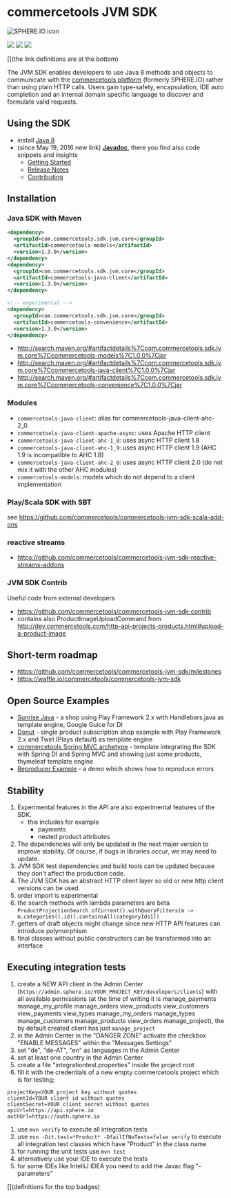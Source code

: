# commercetools JVM SDK

![SPHERE.IO icon](https://admin.sphere.io/assets/images/sphere_logo_rgb_long.png)

[![][travis img]][travis]
[![][maven img]][maven]
[![][license img]][license]

[](the link definitions are at the bottom)

The JVM SDK enables developers to use Java 8 methods and objects to communicate with the [commercetools platform](http://www.commercetools.com/) (formerly SPHERE.IO) rather than using plain HTTP calls.
Users gain type-safety, encapsulation, IDE auto completion and an internal domain specific language to discover and formulate valid requests.

## Using the SDK 
* install [Java 8](http://www.oracle.com/technetwork/java/javase/downloads/jdk8-downloads-2133151.html)
* (since May 19, 2016 new link) [<strong>Javadoc</strong>](http://commercetools.github.io/commercetools-jvm-sdk/apidocs/index.html), there you find also code snippets and insights
    * [Getting Started](http://commercetools.github.io/commercetools-jvm-sdk/apidocs/io/sphere/sdk/meta/GettingStarted.html)
    * [Release Notes](http://commercetools.github.io/commercetools-jvm-sdk/apidocs/io/sphere/sdk/meta/ReleaseNotes.html)
    * [Contributing](http://commercetools.github.io/commercetools-jvm-sdk/apidocs/io/sphere/sdk/meta/ContributorDocumentation.html)
 
## Installation

### Java SDK with Maven

````xml
<dependency>
  <groupId>com.commercetools.sdk.jvm.core</groupId>
  <artifactId>commercetools-models</artifactId>
  <version>1.3.0</version>
</dependency>
<dependency>
  <groupId>com.commercetools.sdk.jvm.core</groupId>
  <artifactId>commercetools-java-client</artifactId>
  <version>1.3.0</version>
</dependency>

<!-- experimental -->
<dependency>
  <groupId>com.commercetools.sdk.jvm.core</groupId>
  <artifactId>commercetools-convenience</artifactId>
  <version>1.3.0</version>
</dependency>
````
* http://search.maven.org/#artifactdetails%7Ccom.commercetools.sdk.jvm.core%7Ccommercetools-models%7C1.0.0%7Cjar
* http://search.maven.org/#artifactdetails%7Ccom.commercetools.sdk.jvm.core%7Ccommercetools-java-client%7C1.0.0%7Cjar
* http://search.maven.org/#artifactdetails%7Ccom.commercetools.sdk.jvm.core%7Ccommercetools-convenience%7C1.0.0%7Cjar

### Modules
* `commercetools-java-client`: alias for commercetools-java-client-ahc-2_0
* `commercetools-java-client-apache-async`: uses Apache HTTP client
* `commercetools-java-client-ahc-1_8`: uses async HTTP client 1.8
* `commercetools-java-client-ahc-1_9`: uses async HTTP client 1.9 (AHC 1.9 is incompatible to AHC 1.8)
* `commercetools-java-client-ahc-2_0`: uses async HTTP client 2.0 (do not mix it with the other AHC modules)
* `commercetools-models`: models which do not depend to a client implementation

### Play/Scala SDK with SBT

see https://github.com/commercetools/commercetools-jvm-sdk-scala-add-ons

### reactive streams
* https://github.com/commercetools/commercetools-jvm-sdk-reactive-streams-addons

### JVM SDK Contrib

Useful code from external developers

* https://github.com/commercetools/commercetools-jvm-sdk-contrib
* contains also ProductImageUploadCommand from http://dev.commercetools.com/http-api-projects-products.html#upload-a-product-image


## Short-term roadmap
* https://github.com/commercetools/commercetools-jvm-sdk/milestones
* https://waffle.io/commercetools/commercetools-jvm-sdk

## Open Source Examples
* [Sunrise Java](https://github.com/commercetools/commercetools-sunrise-java) - a shop using Play Framework 2.x with Handlebars.java as template engine, Google Guice for DI
* [Donut](https://github.com/commercetools/commercetools-donut) - single product subscription shop example with Play Framework 2.x and Twirl (Plays default) as template engine
* [commercetools Spring MVC archetype](https://github.com/commercetools/commercetools-spring-mvc-archetype) - template integrating the SDK with Spring DI and Spring MVC and showing just some products, thymeleaf template engine
* [Reproducer Example](https://github.com/commercetools/commercetools-jvm-sdk-reproducer-example) - a demo which shows how to reproduce errors

## Stability

1. Experimental features in the API are also experimental features of the SDK.
    * this includes for example
        * payments
        * nested product attributes
1. The dependencies will only be updated in the next major version to improve stability. Of course, if bugs in libraries *occur*, we may need to update.
1. JVM SDK test dependencies and build tools can be updated because they don't affect the production code.
1. The JVM SDK has an abstract HTTP client layer so old or new http client versions can be used.
1. order import is experimental
1. the search methods with lambda parameters are beta `ProductProjectionSearch.ofCurrent().withQueryFilters(m -> m.categories().id().containsAll(categoryIds1))`
1. getters of draft objects might change since new HTTP API features can introduce polymorphism
1. final classes without public constructors can be transformed into an interface

## Executing integration tests

1. create a NEW API client in the Admin Center (`https://admin.sphere.io/YOUR_PROJECT_KEY/developers/clients`) with all available permissions (at the time of writing it is manage_payments manage_my_profile manage_orders view_products view_customers view_payments view_types manage_my_orders manage_types manage_customers manage_products view_orders manage_project), the by default created client has just `manage_project`
1. in the Admin Center in the "DANGER ZONE" activate the checkbox "ENABLE MESSAGES" within the "Messages Settings"
1. set "de", "de-AT", "en" as languages in the Admin Center
1. set at least one country in the Admin Center
1. create a file "integrationtest.properties" inside the project root
1. fill it with the credentials of a new empty commercetools project which is for testing;

```
projectKey=YOUR project key without quotes
clientId=YOUR client id without quotes
clientSecret=YOUR client secret without quotes
apiUrl=https://api.sphere.io
authUrl=https://auth.sphere.io
```

1. use `mvn verify` to execute all integration tests
1. use `mvn -Dit.test=*Product* -DfailIfNoTests=false verify` to execute all integration test classes which have "Product" in the class name
1. for running the unit tests use `mvn test`
1. alternatively use your IDE to execute the tests
1. for some IDEs like IntelliJ IDEA you need to add the Javac flag "-parameters"


[](definitions for the top badges)

[travis]:https://travis-ci.org/commercetools/commercetools-jvm-sdk
[travis img]:https://travis-ci.org/commercetools/commercetools-jvm-sdk.svg?branch=master

[maven]:http://search.maven.org/#search|gav|1|g:"com.commercetools.sdk.jvm.core"%20AND%20a:"commercetools-jvm-sdk"
[maven img]:https://maven-badges.herokuapp.com/maven-central/com.commercetools.sdk.jvm.core/commercetools-jvm-sdk/badge.svg

[license]:LICENSE.md
[license img]:https://img.shields.io/badge/License-Apache%202-blue.svg
